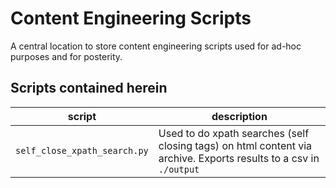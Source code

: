 # Content Engineering Scripts

A central location to store content engineering scripts used for ad-hoc purposes and for posterity.


## Scripts contained herein

| script                       | description                                                                                                                 |
|------------------------------|-----------------------------------------------------------------------------------------------------------------------------|
| `self_close_xpath_search.py` | Used to do xpath searches (self closing tags) on html content via archive. Exports results to a csv in `./output`           |

